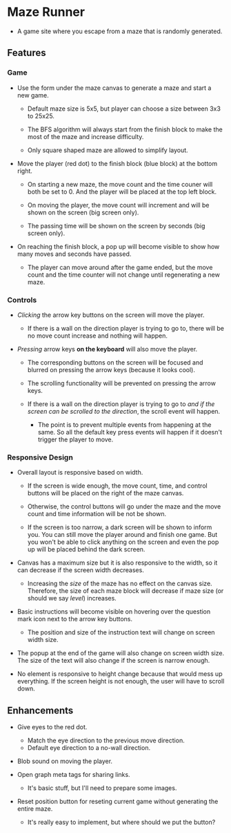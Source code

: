 # Maze Runner

- A game site where you escape from a maze that is randomly generated.

## Features

### Game

- Use the form under the maze canvas to generate a maze and start a new game.

  - Default maze size is 5x5, but player can choose a size between 3x3 to 25x25.

  - The BFS algorithm will always start from the finish block to make the most of the maze and increase difficulty.

  - Only square shaped maze are allowed to simplify layout.

- Move the player (red dot) to the finish block (blue block) at the bottom right.

  - On starting a new maze, the move count and the time couner will both be set to 0. And the player will be placed at the top left block.

  - On moving the player, the move count will increment and will be shown on the screen (big screen only).

  - The passing time will be shown on the screen by seconds (big screen only).

- On reaching the finish block, a pop up will become visible to show how many moves and seconds have passed.

  - The player can move around after the game ended, but the move count and the time counter will not change until regenerating a new maze.

### Controls

- _Clicking_ the arrow key buttons on the screen will move the player.

  - If there is a wall on the direction player is trying to go to, there will be no move count increase and nothing will happen.

- _Pressing_ arrow keys **on the keyboard** will also move the player.

  - The corresponding buttons on the screen will be focused and blurred on pressing the arrow keys (because it looks cool).

  - The scrolling functionality will be prevented on pressing the arrow keys.

  - If there is a wall on the direction player is trying to go to _and if the screen can be scrolled to the direction_, the scroll event will happen.

    - The point is to prevent multiple events from happening at the same. So all the default key press events will happen if it doesn't trigger the player to move.

### Responsive Design

- Overall layout is responsive based on width.

  - If the screen is wide enough, the move count, time, and control buttons will be placed on the right of the maze canvas.

  - Otherwise, the control buttons will go under the maze and the move count and time information will be not be shown.

  - If the screen is too narrow, a dark screen will be shown to inform you. You can still move the player around and finish one game. But you won't be able to click anything on the screen and even the pop up will be placed behind the dark screen.

- Canvas has a maximum size but it is also responsive to the width, so it can decrease if the screen width decreases.

  - Increasing the _size_ of the maze has no effect on the canvas size. Therefore, the size of each maze block will decrease if maze size (or should we say _level_) increases.

- Basic instructions will become visible on hovering over the question mark icon next to the arrow key buttons.

  - The position and size of the instruction text will change on screen width size.

- The popup at the end of the game will also change on screen width size. The size of the text will also change if the screen is narrow enough.

- No element is responsive to height change because that would mess up everything. If the screen height is not enough, the user will have to scroll down.

## Enhancements

- Give eyes to the red dot.

  - Match the eye direction to the previous move direction.
  - Default eye direction to a no-wall direction.

- Blob sound on moving the player.

- Open graph meta tags for sharing links.

  - It's basic stuff, but I'll need to prepare some images.

- Reset position button for reseting current game without generating the entire maze.

  - It's really easy to implement, but where should we put the button?
